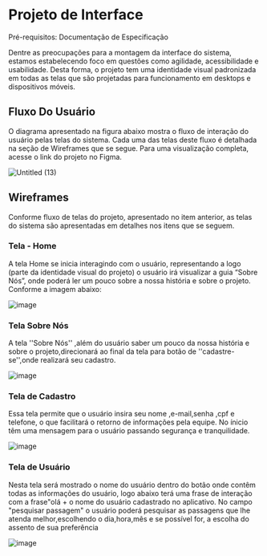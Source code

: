 
# Projeto de Interface

Pré-requisitos: Documentação de Especificação

Dentre as preocupações para a montagem da interface do sistema, estamos estabelecendo foco em questões como agilidade, acessibilidade e usabilidade. Desta forma, o projeto tem uma identidade visual padronizada em todas as telas que são projetadas para funcionamento em desktops e dispositivos móveis.

## Fluxo Do Usuário

O diagrama apresentado na figura abaixo mostra o fluxo de interação do usuário pelas telas do sistema. Cada uma das telas deste fluxo é detalhada na seção de Wireframes que se segue. Para uma visualização completa, acesse o link do projeto no Figma.

![Untitled (13)](https://user-images.githubusercontent.com/92118593/194760380-72742968-b624-4f60-970e-88a60b2a9fce.png)


## Wireframes

Conforme fluxo de telas do projeto, apresentado no item anterior, as telas do sistema são apresentadas em detalhes nos itens que se seguem.

### Tela - Home 

A tela Home se inicia interagindo com o usuário, representando a logo (parte da identidade visual do projeto) o usuário irá visualizar a guia “Sobre Nós”, onde poderá ler um pouco sobre a nossa história e sobre o projeto. Conforme a imagem abaixo:

![image](https://user-images.githubusercontent.com/92118593/194761086-82f606a7-4280-47b6-aec5-cf3236c1675c.png)

### Tela Sobre Nós

A tela ''Sobre Nós'' ,além do usuário saber um pouco da nossa história e sobre o projeto,direcionará ao final da tela para botão de ''cadastre-se'',onde realizará seu cadastro.

![image](https://user-images.githubusercontent.com/92118593/194761885-14327105-7902-4844-aa68-69576900f432.png)

### Tela de Cadastro

Essa tela permite que o usuário insira seu nome ,e-mail,senha ,cpf e telefone, o que facilitará o retorno de informações pela equipe. No ínicio têm uma mensagem para o usuário passando segurança e tranquilidade.

![image](https://user-images.githubusercontent.com/92118593/194762129-a4e06827-0e91-423d-85cc-a06149ca775f.png)

### Tela de Usuário

Nesta tela será mostrado o nome do usuário dentro do botão onde contêm todas as informações do usuário, logo abaixo terá uma frase de interação com a frase"olá + o nome do usuário cadastrado no aplicativo. No campo "pesquisar passagem" o usuário poderá pesquisar as passagens que lhe atenda melhor,escolhendo o dia,hora,mês e se possível for, a escolha do assento de sua preferência

![image](https://user-images.githubusercontent.com/92118593/194762728-cc7f58db-eee0-4da4-89ea-c9e84c4fb409.png)
